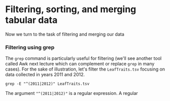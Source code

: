 
# Filtering, sorting, and merging tabular data

Now we turn to the task of filtering and merging our data


### Filtering using grep

The `grep` command is particularly useful for filtering (we'll see another tool called Awk next lecture which can complement or replace `grep` in many cases). For the sake of illustration, let's filter the `LeafTraits.tsv`  focusing on data collected in years 2011 and 2012.  

```
grep -E "^(2011|2012)" LeafTraits.tsv 
```

The argument `"^(2011|2012)"` is a regular expression.  A regular 

